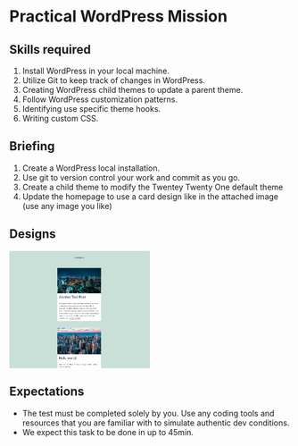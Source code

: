 # Practical WordPress Mission

## Skills required

1. Install WordPress in your local machine.
1. Utilize Git to keep track of changes in WordPress.
1. Creating WordPress child themes to update a parent theme.
1. Follow WordPress customization patterns.
1. Identifying use specific theme hooks.
1. Writing custom CSS.

## Briefing

1. Create a WordPress local installation.
1. Use git to version control your work and commit as you go.
1. Create a child theme to modify the Twentey Twenty One default theme
1. Update the homepage to use a card design like in the attached image (use any image you like)

## Designs

<div style="display: flex; max-width: 100%">
    <img src="cards.png" style="width: 50%; height: auto"/>
</div>

## Expectations

- The test must be completed solely by you. Use any coding tools and resources that you are familiar with to simulate authentic dev conditions.
- We expect this task to be done in up to 45min.

